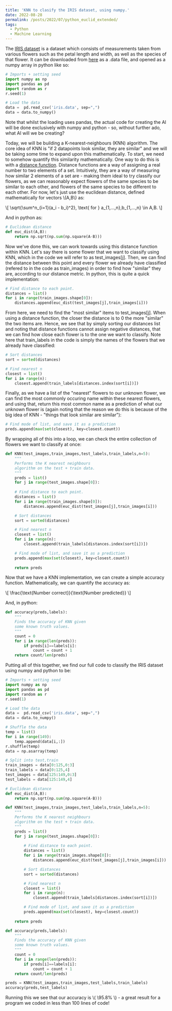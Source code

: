 ```yaml
---
title: 'KNN to clasify the IRIS dataset, using numpy.'
date: 2022-08-28
permalink: /posts/2022/07/python_euclid_extended/
tags:
  - Python
  - Machine Learning
---
```


The [IRIS dataset](https://archive.ics.uci.edu/ml/datasets/iris) is a dataset which consists of measurements taken from various flowers such as
the petal length and width, as well as the species of that flower. It can be downloaded from [here](https://archive.ics.uci.edu/ml/machine-learning-databases/iris/) as a .data file, and opened as a numpy array in python like so:

```python
# Imports + setting seed
import numpy as np
import pandas as pd
import random as r
r.seed(1)

# Load the data
data =  pd.read_csv('iris.data', sep=",")
data = data.to_numpy()  
```

Note that whilst the loading uses pandas, the actual code for creating the AI will be done exclusively with numpy and python - so, without further ado, what AI will we be creating?

Today, we will be building a K-nearest-neighbours (KNN) algorithm. The core idea of KNN is "if 2 datapoints look similar, they are similar" and we will be taking some time to expand upon this mathematically. To start, we need to somehow quantify this similarity mathematically. One way to do this is with a [distance function](https://en.wikipedia.org/wiki/Metric_(mathematics)). Distance functions are a way of assigning a real number to two elements of a set. Intuitively, they are a way of measuring how similar 2 elements of a set are - making them ideal to try classify our flowers, as we can reasonably expect flowers of the same species to be similar to each other, and flowers of the same species to be different to each other. For now, let's just use the euclidean distance, defined mathematically for vectors \\(A,B\\) as:

\\[ \sqrt{\sum^n_{i=1}(a_i - b_i)^2}, \text{ for } a_{1,...,n},b_{1,...,n} \in A,B. \\]

And in python as:

```python
# Euclidean distance
def euc_dist(A,B):
    return np.sqrt(np.sum(np.square(A-B)))
```

Now we've done this, we can work towards using this distance function within KNN. Let's say there is some flower that we want to classify using KNN, which in the code we will refer to as test_images[j]. Then, we can find the distance between this point and every flower we already have classified (refered to in the code as train_images) in order to find how "similar" they are, according to our distance metric. In python, this is quite a quick implementation:

```python
# Find distance to each point.
distances = list()
for i in range(train_images.shape[0]):
    distances.append(euc_dist(test_images[j],train_images[i]))
```

From here, we need to find the "most similar" items to test_images[j]. When using a distance function, the closer the distance is to 0 the more "similar" the two items are. Hence, we see that by simply sorting our distances list and noting that distance functions cannot assign negative distances, that we can find how close each flower is to the one we want to classify. Note here that train_labels in the code is simply the names of the flowers that we already have classified:

```python
# Sort distances
sort = sorted(distances)

# Find nearest n
closest = list()
for i in range(n):
    closest.append(train_labels[distances.index(sort[i])])
```

Finally, as we have a list of the "nearest" flowers to our unknown flower, we can find the most commonly occuring name within these nearest flowers, and using that, return this most common name as a prediction of what our unknown flower is (again noting that the reason we do this is because of the big idea of KNN - "things that look similar are similar"):

```python
# Find mode of list, and save it as a prediction
preds.append(max(set(closest), key=closest.count))
```

By wrapping all of this into a loop, we can check the entire collection of flowers we want to classify at once:

```python
def KNN(test_images,train_images,test_labels,train_labels,n=5):
    """
    Performs the K nearest neighbours
    algorithm on the test + train data.
    """
    preds = list()
    for j in range(test_images.shape[0]):
        
    # Find distance to each point.
    distances = list()
    for i in range(train_images.shape[0]):
        distances.append(euc_dist(test_images[j],train_images[i]))

    # Sort distances
    sort = sorted(distances)

    # Find nearest n
    closest = list()
    for i in range(n):
        closest.append(train_labels[distances.index(sort[i])])

    # Find mode of list, and save it as a prediction
    preds.append(max(set(closest), key=closest.count))
        
    return preds
```

Now that we have a KNN implementation, we can create a simple accuracy function. Mathematically, we can quantify the accuracy as:

\\[ \frac{\text{Number correct}}{\text{Number predicted}} \\]

And, in python:

```python
def accuracy(preds,labels):
    """
    Finds the accuracy of KNN given
    some known truth values.
    """
    count = 0
    for i in range(len(preds)):
        if preds[i]==labels[i]:
            count = count + 1
    return count/len(preds)
```

Putting all of this together, we find our full code to classify the IRIS dataset using numpy and python to be:

```python
# Imports + setting seed
import numpy as np
import pandas as pd
import random as r
r.seed(1)

# Load the data
data =  pd.read_csv('iris.data', sep=",")
data = data.to_numpy()

# Shuffle the data
temp = list()
for i in range(149):
    temp.append(data[i,:])
r.shuffle(temp)
data = np.asarray(temp)

# Split into test,train
train_images = data[0:125,0:3]
train_labels = data[0:125,4]
test_images = data[125:149,0:3]
test_labels = data[125:149,4]

# Euclidean distance
def euc_dist(A,B):
    return np.sqrt(np.sum(np.square(A-B)))

def KNN(test_images,train_images,test_labels,train_labels,n=5):
    """
    Performs the K nearest neighbours
    algorithm on the test + train data.
    """
    preds = list()
    for j in range(test_images.shape[0]):
        
        # Find distance to each point.
        distances = list()
        for i in range(train_images.shape[0]):
            distances.append(euc_dist(test_images[j],train_images[i]))

        # Sort distances
        sort = sorted(distances)

        # Find nearest n
        closest = list()
        for i in range(n):
            closest.append(train_labels[distances.index(sort[i])])

        # Find mode of list, and save it as a prediction
        preds.append(max(set(closest), key=closest.count))
        
    return preds

def accuracy(preds,labels):
    """
    Finds the accuracy of KNN given
    some known truth values.
    """
    count = 0
    for i in range(len(preds)):
        if preds[i]==labels[i]:
            count = count + 1
    return count/len(preds)

preds = KNN(test_images,train_images,test_labels,train_labels)
accuracy(preds,test_labels)
```
Running this we see that our accuracy is \\( \95.8% \\) - a great result for a program we coded in less than 100 lines of code!
